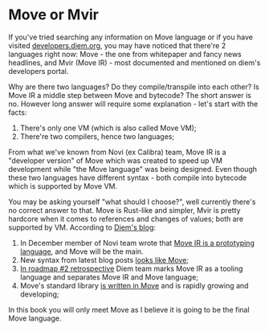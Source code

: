 # Move or Mvir

If you've tried searching any information on Move language or if you have visited [developers.diem.org](https://developers.diem.com), you may have noticed that there're 2 languages right now: Move - the one from whitepaper and fancy news headlines, and Mvir (Move IR) - most documented and mentioned on diem's developers portal.

Why are there two languages? Do they compile/transpile into each other? Is Move IR a middle step between Move and bytecode? The short answer is no. However long answer will require some explanation - let's start with the facts:

1. There's only one VM (which is also called Move VM);
2. There're two compilers, hence two languages;

From what we've known from Novi (ex Calibra) team, Move IR is a "developer version" of Move which was created to speed up VM development while "the Move language" was being designed. Even though these two languages have different syntax - both compile into bytecode which is supported by Move VM.

You may be asking yourself "what should I choose?", well currently there's no correct answer to that. Move is Rust-like and simpler, Mvir is pretty hardcore when it comes to references and changes of values; both are supported by VM. According to [Diem's blog](https://developers.diem.com/blog/):

1. In December member of Novi team wrote that [Move IR is a prototyping language](https://community.diem.com/t/on-move-and-ir/2260/2), and Move will be the main.
2. New syntax from latest blog posts [looks like Move](https://diem.com/en-US/blog/how-to-use-the-end-to-end-tests-framework-in-move/);
3. [In roadmap #2 retrospective](https://diem.com/en-US/blog/libra-core-roadmap-3/) Diem team marks Move IR as a tooling language and separates Move IR and Move language;
4. Move's standard library [is written in Move](https://github.com/diem/diem/tree/master/language/diem-framework) and is rapidly growing and developing;

In this book you will only meet Move as I believe it is going to be the final Move language.
